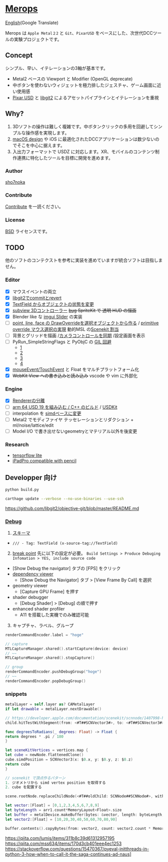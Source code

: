 # [Merops](https://github.com/sho7noka/Merops)

[English](https://translate.google.com/translate?sl=ja&tl=en&u=https://github.com/sho7noka/Merops)(Google Translate)

Merops は `Apple Metal２2` と `Git`、`PixarUSD` をベースにした、次世代DCCツールの実験プロジェクトです。

## Concept
シンプル、早い、イテレーションの3軸が基本です。
- Metal2 ベースの Viewport と Modifier (OpenGL deprecate)
- 中ボタンを使わないウィジェットを極力排したジェスチャ、ゲーム画面に近い使用感
- [Pixar USD](https://github.com/PixarAnimationStudios/USD) と [libgit2](https://github.com/libgit2/objective-git) によるアセットパイプラインとイテレーションを重視

## Why?
1. 3Dソフトの操作は難しく複雑です。中ボタンクリックの多用を回避してシンプルな操作感を実現します。
2. [macOS design](https://developer.apple.com/design/human-interface-guidelines/macos/overview/themes/) や iOS に最適化されたDCCアプリケーションは数少ないのでそこを中心に据えます。
3. 入出力フォーマットで USDZ に対応します。XR、モバイルのコンテンツ制作連携に特化したツールを目標に開発を進めます。

### Author
[sho7noka](mailto:shosumioka@gmail.com)

### Contribute
[Contribute](../Contribute.md) を一読ください。

### License
[BSD](../License.md) ライセンスです。


## TODO
他のソフトのコンテクストを参考に実装を進めていますが統合ソフトは目指しません。

### Editor
- [x] マウスイベントの両立
- [x] [libgit2でcommitとrevert](x-source-tag://libgit)
- [x] [TextField からオブジェクトの状態を変更](x-source-tag://TextField)
- [x] [subview 3Dコントローラー](x-source-tag://addSubView) ~~[bug](https://stackoverflow.com/questions/47517902/pixel-format-error-with-scenekit-spritekit-overlay-on-iphone-x) SpriteKit で 透明 HUD の描画~~
- [x] Blender like な [imgui Slider](https://github.com/mnmly/Swift-imgui) の実装
- [ ] [point, line, face の DrawOverrideを選択オブジェクトから作る](x-source-tag://DrawOverride) / [primitive override マウス選択の実現](https://github.com/metal-by-example/metal-picking)  動的MSL の[Scenekit 割当](https://qiita.com/shu223/items/b5729fdf1d95721d07b7)
- [ ] 背景とグリッドを描画 /[カメラコントロールを同期](https://developer.apple.com/videos/play/wwdc2017/604/?time=789) /設定画面を表示
- [ ] PyRun_SimpleStringFlags と PyObjC の [GIL 回避](x-source-tag://gil)
    - [1](http://pyobjc-dev.narkive.com/EgqnPAdl/crash-with-pyobjc-1-1-when-i-call-recursively-pyrun-simplestring)
    - [2](https://www.hardcoded.net/articles/) 
    - [3](https://www.hardcoded.net/articles/embedding-python-in-objc)
    - [4](https://gist.github.com/jiaaro/e111f0f64d0cdb8aca38)
- [x] [mouseEvent/TouchEvent](https://qiita.com/RichQiitaJp/items/79a52c55c9762b60f292) と Float をマルチプラットフォーム化
- [x] ~~WebKit View への書き込みと読み込み~~ vscode や vim に外部化

### Engine
- [x] [Rendererの分離](x-source-tag://engine)
- [ ] [arm 64 USD 19 を組み込む / C++ のビルド](https://github.com/mzyy94/ARKit-Live2D) / [USDKit](https://github.com/superfunc/USDKit)
- [ ] interpolation を [simdベースに変更](https://developer.apple.com/videos/play/wwdc2018/701/) 
- [ ] Metal2 でモディファイヤ テッセレーションとリダクション + ml/noise/lattice/edit 
- [ ] Model I/O で書き出せないgeometryとマテリアル以外を後変更

### Research
- [tensorflow lite](https://medium.com/tensorflow/tensorflow-lite-now-faster-with-mobile-gpus-developer-preview-e15797e6dee7)
- [iPadPro compatible with pencil](https://developer.apple.com/videos/play/wwdc2016/220/)

## Developper 向け

```bash
python build.py
```

```bash
carthage update --verbose --no-use-binaries --use-ssh
```

https://github.com/libgit2/objective-git/blob/master/README.md


### [Debug](https://developer.apple.com/videos/play/wwdc2018/608/)

1. [スキーマ](https://cocoaengineering.com/2018/01/01/some-useful-url-schemes-in-xcode-9/)
- `/// - Tag: TextField (x-source-tag://TextField)`

2. [break point](https://qiita.com/shu223/items/1e88d19fbb31298146ca)
先に以下の設定が必要。
`Build Settings > Produce Debuging Infomation > YES, include source code`

- [Show Debug the navigator] タブの [FPS] をクリック
- [dependency viewer](https://developer.apple.com/documentation/metal/tools_profiling_and_debugging/seeing_a_frame_s_render_passes_with_the_dependency_viewer)
    - [Show Debug the Navigator] タブ > [View Frame By Call] を選択
- geometry viewer
    - [Capture GPU Frame] を押す
- shader debugger
    - [Debug Shader] > [Debug] の順で押す
- enhanced shader profiler
    - A11 を搭載した実機でのみ確認可能

3. キャプチャ、ラベル、グループ
```swift
renderCommandEncoder.label = "hoge"

// capture
MTLCaptureManager.shared().startCapture(device: device)
// ~~
MTLCaptureManager.shared().stopCapture()

// group
renderCommandEncoder.pushDebugGroup("hoge")
// ~~
renderCommandEncoder.popDebugGroup()
```

### snippets
```swift
metalLayer = self.layer as? CAMetalLayer
if let drawable = metalLayer.nextDrawable()

// https://developer.apple.com/documentation/scenekit/scnnode/1407998-hittestwithsegment
child.hitTestWithSegment(from: <#T##SCNVector3#>, to: <#T##SCNVector3#>, options: <#T##[String : Any]?#>)

func degreesToRadians(_ degrees: Float) -> Float {
return degrees * .pi / 180
}

let sceneKitVertices = vertices.map {
let cube = newNode.flattenedClone()
cube.simdPosition = SCNVector3(x: $0.x, y: $0.y, z: $0.z)
return cube
}

// scenekit で頂点作るパターン
1. ジオメトリから simd vertex position を取得する
2. cube を配置する

scene.rootNode.replaceChildNode(<#T##oldChild: SCNNode##SCNNode#>, with: <#T##SCNNode#>)

let vector:[Float] = [0,1,2,3,4,5,6,7,8,9]   
let byteLength = arr1.count*MemoryLayout<Float>.size
let buffer = metalDevice.makeBuffer(bytes: &vector, length: byteLength, options: MTLResourceOptions())
let vector2:[Float] = [10,20,30,40,50,60,70,80,90]

buffer.contents().copyBytes(from: vector2, count: vector2.count * MemoryLayout<Float>.stride)
```

https://qiita.com/lumis/items/311b8c39d61312957195
https://qiita.com/mss634/items/170d3cb401eee4ec1253
https://stackoverflow.com/questions/15470367/pyeval-initthreads-in-python-3-how-when-to-call-it-the-saga-continues-ad-naus]
